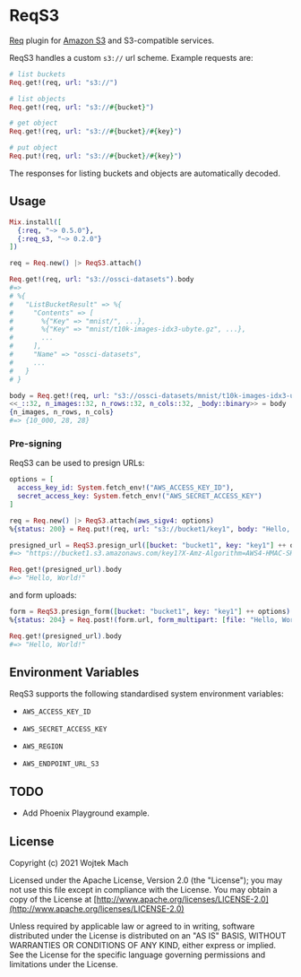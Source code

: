 # ReqS3

[Req](https://github.com/wojtekmach/req) plugin for [Amazon S3](https://aws.amazon.com/s3/) and S3-compatible services.

<!-- MDOC !-->

ReqS3 handles a custom `s3://` url scheme. Example requests are:

```elixir
# list buckets
Req.get!(req, url: "s3://")

# list objects
Req.get!(req, url: "s3://#{bucket}")

# get object
Req.get!(req, url: "s3://#{bucket}/#{key}")

# put object
Req.put!(req, url: "s3://#{bucket}/#{key}")
```

The responses for listing buckets and objects are automatically decoded.

## Usage

```elixir
Mix.install([
  {:req, "~> 0.5.0"},
  {:req_s3, "~> 0.2.0"}
])

req = Req.new() |> ReqS3.attach()

Req.get!(req, url: "s3://ossci-datasets").body
#=>
# %{
#   "ListBucketResult" => %{
#     "Contents" => [
#       %{"Key" => "mnist/", ...},
#       %{"Key" => "mnist/t10k-images-idx3-ubyte.gz", ...},
#       ...
#     ],
#     "Name" => "ossci-datasets",
#     ...
#   }
# }

body = Req.get!(req, url: "s3://ossci-datasets/mnist/t10k-images-idx3-ubyte.gz").body
<<_::32, n_images::32, n_rows::32, n_cols::32, _body::binary>> = body
{n_images, n_rows, n_cols}
#=> {10_000, 28, 28}
```

### Pre-signing

ReqS3 can be used to presign URLs:

```elixir
options = [
  access_key_id: System.fetch_env!("AWS_ACCESS_KEY_ID"),
  secret_access_key: System.fetch_env!("AWS_SECRET_ACCESS_KEY")
]

req = Req.new() |> ReqS3.attach(aws_sigv4: options)
%{status: 200} = Req.put!(req, url: "s3://bucket1/key1", body: "Hello, World!")

presigned_url = ReqS3.presign_url([bucket: "bucket1", key: "key1"] ++ options)
#=> "https://bucket1.s3.amazonaws.com/key1?X-Amz-Algorithm=AWS4-HMAC-SHA256&..."

Req.get!(presigned_url).body
#=> "Hello, World!"
```

and form uploads:

```elixir
form = ReqS3.presign_form([bucket: "bucket1", key: "key1"] ++ options)
%{status: 204} = Req.post!(form.url, form_multipart: [file: "Hello, World!"] ++ form.fields)

Req.get!(presigned_url).body
#=> "Hello, World!"
```

## Environment Variables

ReqS3 supports the following standardised system environment variables:

  * `AWS_ACCESS_KEY_ID`

  * `AWS_SECRET_ACCESS_KEY`

  * `AWS_REGION`

  * `AWS_ENDPOINT_URL_S3`

<!-- MDOC !-->

## TODO

  * Add Phoenix Playground example.

## License

Copyright (c) 2021 Wojtek Mach

Licensed under the Apache License, Version 2.0 (the "License");
you may not use this file except in compliance with the License.
You may obtain a copy of the License at [http://www.apache.org/licenses/LICENSE-2.0](http://www.apache.org/licenses/LICENSE-2.0)

Unless required by applicable law or agreed to in writing, software
distributed under the License is distributed on an "AS IS" BASIS,
WITHOUT WARRANTIES OR CONDITIONS OF ANY KIND, either express or implied.
See the License for the specific language governing permissions and
limitations under the License.
